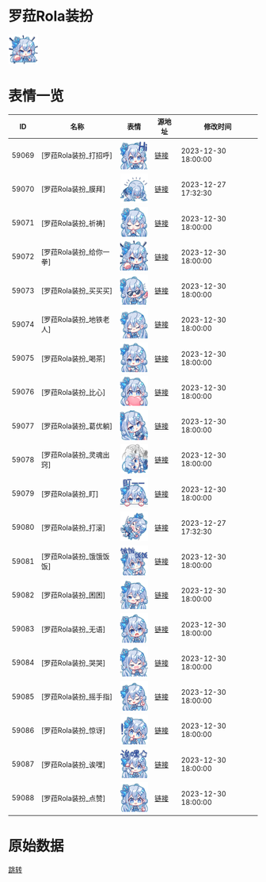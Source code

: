 # 罗菈Rola装扮

<img src="./cover.png" height="60" alt="cover" />

# 表情一览

|ID|名称|表情|源地址|修改时间|
|----|----|----|----|----|
|59069|[罗菈Rola装扮_打招呼]|<img src="./pic/059069_%5B罗菈Rola装扮_打招呼%5D.png" height="60" alt="打招呼"/>|[链接](https://i0.hdslb.com/bfs/garb/e6a35e9afe783203e619c77279ad463e76dbd0b7.png)|2023-12-30 18:00:00|
|59070|[罗菈Rola装扮_膜拜]|<img src="./pic/059070_%5B罗菈Rola装扮_膜拜%5D.png" height="60" alt="膜拜"/>|[链接](https://i0.hdslb.com/bfs/garb/9f7639443ed03b058a7bc881bd46eb78cf83fedd.png)|2023-12-27 17:32:30|
|59071|[罗菈Rola装扮_祈祷]|<img src="./pic/059071_%5B罗菈Rola装扮_祈祷%5D.png" height="60" alt="祈祷"/>|[链接](https://i0.hdslb.com/bfs/garb/1319454b8113c5c3368b798ecbc021b73a733bd8.png)|2023-12-30 18:00:00|
|59072|[罗菈Rola装扮_给你一拳]|<img src="./pic/059072_%5B罗菈Rola装扮_给你一拳%5D.png" height="60" alt="给你一拳"/>|[链接](https://i0.hdslb.com/bfs/garb/11717d1641b4a9ce74cca690cdde28dd86f64942.png)|2023-12-30 18:00:00|
|59073|[罗菈Rola装扮_买买买]|<img src="./pic/059073_%5B罗菈Rola装扮_买买买%5D.png" height="60" alt="买买买"/>|[链接](https://i0.hdslb.com/bfs/garb/90b0c138a70308ef99c1d2a524ccd4276c97d8ed.png)|2023-12-30 18:00:00|
|59074|[罗菈Rola装扮_地铁老人]|<img src="./pic/059074_%5B罗菈Rola装扮_地铁老人%5D.png" height="60" alt="地铁老人"/>|[链接](https://i0.hdslb.com/bfs/garb/ad4e67e91d1dab5b2d70a5d1b8a64e023e20ef55.png)|2023-12-30 18:00:00|
|59075|[罗菈Rola装扮_喝茶]|<img src="./pic/059075_%5B罗菈Rola装扮_喝茶%5D.png" height="60" alt="喝茶"/>|[链接](https://i0.hdslb.com/bfs/garb/e3939e9fba2705dcfce5cfac4b69192e9e911a4f.png)|2023-12-30 18:00:00|
|59076|[罗菈Rola装扮_比心]|<img src="./pic/059076_%5B罗菈Rola装扮_比心%5D.png" height="60" alt="比心"/>|[链接](https://i0.hdslb.com/bfs/garb/1444b95b92208f31f51f287f9d77c8c701edb3cc.png)|2023-12-30 18:00:00|
|59077|[罗菈Rola装扮_葛优躺]|<img src="./pic/059077_%5B罗菈Rola装扮_葛优躺%5D.png" height="60" alt="葛优躺"/>|[链接](https://i0.hdslb.com/bfs/garb/73bff0799d7f9c20544666c5b3b5460f93ffde65.png)|2023-12-30 18:00:00|
|59078|[罗菈Rola装扮_灵魂出窍]|<img src="./pic/059078_%5B罗菈Rola装扮_灵魂出窍%5D.png" height="60" alt="灵魂出窍"/>|[链接](https://i0.hdslb.com/bfs/garb/460bb24387e9f9e57b7fe78dbf447bb159b0b992.png)|2023-12-30 18:00:00|
|59079|[罗菈Rola装扮_盯]|<img src="./pic/059079_%5B罗菈Rola装扮_盯%5D.png" height="60" alt="盯"/>|[链接](https://i0.hdslb.com/bfs/garb/1d1009aa061b1c4817e6a2ec6be119089abe33c4.png)|2023-12-30 18:00:00|
|59080|[罗菈Rola装扮_打滚]|<img src="./pic/059080_%5B罗菈Rola装扮_打滚%5D.png" height="60" alt="打滚"/>|[链接](https://i0.hdslb.com/bfs/garb/f14fd3ff2b1469496f87ee70298a8af41305a274.png)|2023-12-27 17:32:30|
|59081|[罗菈Rola装扮_饿饿饭饭]|<img src="./pic/059081_%5B罗菈Rola装扮_饿饿饭饭%5D.png" height="60" alt="饿饿饭饭"/>|[链接](https://i0.hdslb.com/bfs/garb/530dc215b2440028164abb92ffad3cf161dddd31.png)|2023-12-30 18:00:00|
|59082|[罗菈Rola装扮_困困]|<img src="./pic/059082_%5B罗菈Rola装扮_困困%5D.png" height="60" alt="困困"/>|[链接](https://i0.hdslb.com/bfs/garb/af25d0e802b436a6943aa58be5fd2191f1a6ec59.png)|2023-12-30 18:00:00|
|59083|[罗菈Rola装扮_无语]|<img src="./pic/059083_%5B罗菈Rola装扮_无语%5D.png" height="60" alt="无语"/>|[链接](https://i0.hdslb.com/bfs/garb/d24b81975e6fd8ee84ac59aa8cab3025a42ce976.png)|2023-12-30 18:00:00|
|59084|[罗菈Rola装扮_哭哭]|<img src="./pic/059084_%5B罗菈Rola装扮_哭哭%5D.png" height="60" alt="哭哭"/>|[链接](https://i0.hdslb.com/bfs/garb/4dd2f17162d8db0ddf769591f05038678fa2e10f.png)|2023-12-30 18:00:00|
|59085|[罗菈Rola装扮_摇手指]|<img src="./pic/059085_%5B罗菈Rola装扮_摇手指%5D.png" height="60" alt="摇手指"/>|[链接](https://i0.hdslb.com/bfs/garb/5c24fac6b98945e169b7b8745a8b26de5ff67656.png)|2023-12-30 18:00:00|
|59086|[罗菈Rola装扮_惊讶]|<img src="./pic/059086_%5B罗菈Rola装扮_惊讶%5D.png" height="60" alt="惊讶"/>|[链接](https://i0.hdslb.com/bfs/garb/277b90f3ddefa85c74e6980c49e34c41ef4de331.png)|2023-12-30 18:00:00|
|59087|[罗菈Rola装扮_诶嘿]|<img src="./pic/059087_%5B罗菈Rola装扮_诶嘿%5D.png" height="60" alt="诶嘿"/>|[链接](https://i0.hdslb.com/bfs/garb/f6409b26973fe7addcca7eb7ddc2fb2c8ee69a81.png)|2023-12-30 18:00:00|
|59088|[罗菈Rola装扮_点赞]|<img src="./pic/059088_%5B罗菈Rola装扮_点赞%5D.png" height="60" alt="点赞"/>|[链接](https://i0.hdslb.com/bfs/garb/fbd074396ae7fc273360cac3c999bdc97892075b.png)|2023-12-30 18:00:00|

# 原始数据

[跳转](./raw.json)

